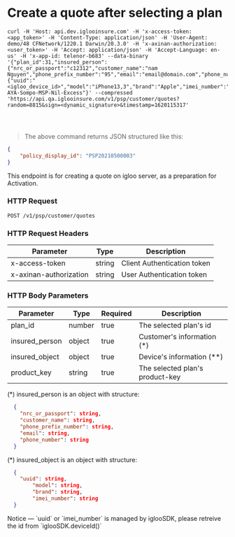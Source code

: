 # Create a quote after selecting a plan

```shell
curl -H 'Host: api.dev.iglooinsure.com' -H 'x-access-token: <app_token>' -H 'Content-Type: application/json' -H 'User-Agent: demo/48 CFNetwork/1220.1 Darwin/20.3.0' -H 'x-axinan-authorization: <user_token>' -H 'Accept: application/json' -H 'Accept-Language: en-us' -H 'x-app-id: telenor-b683' --data-binary '{"plan_id":31,"insured_person":{"nrc_or_passport":"c12312","customer_name":"nam Nguyen","phone_prefix_number":"95","email":"email@domain.com","phone_number":"987651"},"insured_object":{"uuid":"<igloo_device_id>","model":"iPhone13,3","brand":"Apple","imei_number":""},"product_key":"Telenor-AYA-Sompo-MSP-Nil-Excess"}' --compressed 'https://api.qa.iglooinsure.com/v1/psp/customer/quotes?random=8815&sign=<dynamic_signature>&timestamp=1620115317'
```

```ruby

```

```python

```

```javascript

```

> The above command returns JSON structured like this:

```json
{
	"policy_display_id": "PSP20210500003"
}
```

This endpoint is for creating a quote on igloo server, as a preparation for Activation.

### HTTP Request

`POST /v1/psp/customer/quotes`

### HTTP Request Headers

Parameter | Type | Description
--------- | ------- | -----------
x-access-token | string | Client Authentication token
x-axinan-authorization | string | User Authentication token

### HTTP Body Parameters

Parameter | Type | Required | Description
--------- | ------- | ----------- | -----------
plan_id | number | true | The selected plan's id
insured_person | object | true | Customer's information (*)
insured_object | object | true | Device's information (**)
product_key | string | true | The selected plan's product-key

(*) insured_person is an object with structure:
```json
  { 
    "nrc_or_passport": string,
    "customer_name": string,
    "phone_prefix_number": string,
    "email": string,
    "phone_number": string
  }
```

(*) insured_object is an object with structure:
```json
  { 
    "uuid": string,
		"model": string,
		"brand": string,
		"imei_number": string
  }
```

<aside class="info">
Notice — `uuid` or `imei_number` is managed by iglooSDK, please retreive the id from `iglooSDK.deviceId()`
</aside>